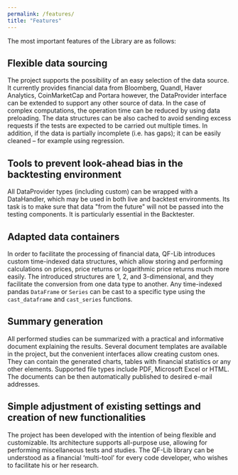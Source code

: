 ```yaml
---
permalink: /features/
title: "Features"
---
```


The most important features of the Library are as follows:

## Flexible data sourcing
The project supports the possibility of an easy selection of the data source. 
It currently provides financial data from Bloomberg, Quandl, Haver Analytics, CoinMarketCap and Portara however, the DataProvider interface can be extended to support any other source of data. In the case of complex computations, the operation time can be reduced by using data preloading. The data structures can be also cached to avoid sending excess requests if the tests are expected to be carried out multiple times. In addition, if the data is partially incomplete (i.e. has gaps); it can be easily cleaned – for example using regression.

## Tools to prevent look-ahead bias in the backtesting environment
All DataProvider types (including custom) can be wrapped with a DataHandler, which may be used in both live and backtest environments. Its task is to make sure that data "from the future" will not be passed into the testing components. It is particularly essential in the Backtester.

##	Adapted data containers
In order to facilitate the processing of financial data, QF-Lib introduces custom time-indexed data structures, which allow storing and performing calculations on prices, price returns or logarithmic price returns much more easily. The introduced structures are 1, 2, and 3-dimensional, and they facilitate the conversion from one data type to another. Any time-indexed pandas `DataFrame` or `Series` can be cast to a specific type using the `cast_dataframe` and `cast_series` functions.

## Summary generation
All performed studies can be summarized with a practical and informative document explaining the results. Several document templates are available in the project, but the convenient interfaces allow creating custom ones. They can contain the generated charts, tables with financial statistics or any other elements. Supported file types include PDF, Microsoft Excel or HTML. The documents can be then automatically published to desired e-mail addresses.

## Simple adjustment of existing settings and creation of new functionalities
The project has been developed with the intention of being flexible and customizable. Its architecture supports all-purpose use, allowing for performing miscellaneous tests and studies. The QF-Lib library can be understood as a financial ‘multi-tool’ for every code developer, who wishes to facilitate his or her research.
